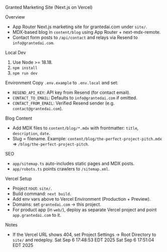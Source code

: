 Granted Marketing Site (Next.js on Vercel)

Overview
- App Router Next.js marketing site for grantedai.com under `site/`.
- MDX-based blog in `content/blog` using App Router + next-mdx-remote.
- Contact form posts to `/api/contact` and relays via Resend to `info@grantedai.com`.

Local Dev
1) Use Node >= 18.18.
2) `npm install`
3) `npm run dev`

Environment
Copy `.env.example` to `.env.local` and set:
- `RESEND_API_KEY`: API key from Resend (for contact email).
- `CONTACT_TO_EMAIL`: Defaults to `info@grantedai.com` if omitted.
- `CONTACT_FROM_EMAIL`: Verified Resend sender (e.g. `contact@grantedai.com`).

Blog Content
- Add MDX files to `content/blog/*.mdx` with frontmatter: `title`, `description`, `date`.
- Slug = filename. Example: `content/blog/the-perfect-project-pitch.mdx` => `/blog/the-perfect-project-pitch`.

SEO
- `app/sitemap.ts` auto-includes static pages and MDX posts.
- `app/robots.ts` points crawlers to `/sitemap.xml`.

Vercel Setup
- Project root: `site/`.
- Build command: `next build`.
- Add env vars above to Vercel Environment (Production + Preview).
- Domains: set `grantedai.com` -> this project.
- For product app (in `web/`), deploy as separate Vercel project and point `app.grantedai.com` to it.

Notes
- If the Vercel URL shows 404, set Project Settings → Root Directory to `site/` and redeploy.
Sat Sep  6 17:48:53 EDT 2025
Sat Sep  6 17:51:04 EDT 2025
